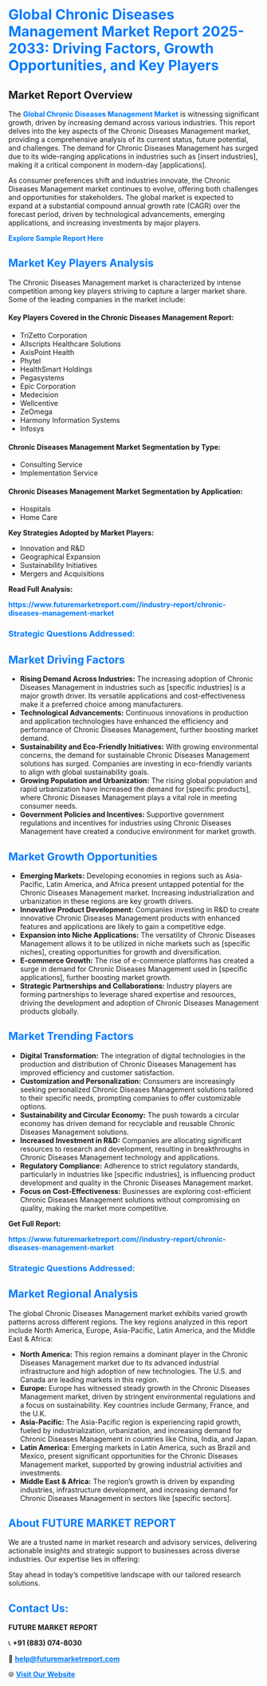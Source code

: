 <h1 style="color: #007BFF;">Global Chronic Diseases Management Market Report 2025-2033: Driving Factors, Growth Opportunities, and Key Players</h1>

<section id="overview">
<h2>Market Report Overview</h2>
<p>The <a href="https://www.futuremarketreport.com//industry-report/chronic-diseases-management-market" style="color: #007BFF; text-decoration: none;"><strong>Global Chronic Diseases Management Market</strong></a> is witnessing significant growth, driven by increasing demand across various industries. This report delves into the key aspects of the Chronic Diseases Management market, providing a comprehensive analysis of its current status, future potential, and challenges. The demand for Chronic Diseases Management has surged due to its wide-ranging applications in industries such as [insert industries], making it a critical component in modern-day [applications].</p>
<p>As consumer preferences shift and industries innovate, the Chronic Diseases Management market continues to evolve, offering both challenges and opportunities for stakeholders. The global market is expected to expand at a substantial compound annual growth rate (CAGR) over the forecast period, driven by technological advancements, emerging applications, and increasing investments by major players.</p>
</section>

<section id="overview">
<p><a href="https://www.futuremarketreport.com//request-sample/reportId=77052" style="color: #007BFF; text-decoration: none;"><strong>Explore Sample Report Here</strong></a></p>
</section>

<section id="key-players">
<h2 style="color: #007BFF;">Market Key Players Analysis</h2>
<p>The Chronic Diseases Management market is characterized by intense competition among key players striving to capture a larger market share. Some of the leading companies in the market include:</p>
<h4>Key Players Covered in the Chronic Diseases Management Report:</h4>
<ul><li>TriZetto Corporation</li><li>Allscripts Healthcare Solutions</li><li>AxisPoint Health</li><li>Phytel</li><li>HealthSmart Holdings</li><li>Pegasystems</li><li>Epic Corporation</li><li>Medecision</li><li>Wellcentive</li><li>ZeOmega</li><li>Harmony Information Systems</li><li>Infosys</li></ul>
<h4>Chronic Diseases Management Market Segmentation by Type:</h4>
<ul><li>Consulting Service</li><li>Implementation Service</li></ul>

<h4>Chronic Diseases Management Market Segmentation by Application:</h4>
<ul><li>Hospitals</li><li>Home Care</li></ul>
<p><strong>Key Strategies Adopted by Market Players:</strong></p>
<ul>
<li>Innovation and R&D</li>
<li>Geographical Expansion</li>
<li>Sustainability Initiatives</li>
<li>Mergers and Acquisitions</li>
</ul>
</section>

<section>
<p><strong>Read Full Analysis: </strong></p><a href="https://www.futuremarketreport.com//industry-report/chronic-diseases-management-market" style="color: #007BFF; text-decoration: none;"><strong>https://www.futuremarketreport.com//industry-report/chronic-diseases-management-market</strong></a>
<h3 style="color: #007BFF;">Strategic Questions Addressed:</h3>
</section>

<section id="driving-factors">
<h2 style="color: #007BFF;">Market Driving Factors</h2>
<ul>
<li><strong>Rising Demand Across Industries:</strong> The increasing adoption of Chronic Diseases Management in industries such as [specific industries] is a major growth driver. Its versatile applications and cost-effectiveness make it a preferred choice among manufacturers.</li>
<li><strong>Technological Advancements:</strong> Continuous innovations in production and application technologies have enhanced the efficiency and performance of Chronic Diseases Management, further boosting market demand.</li>
<li><strong>Sustainability and Eco-Friendly Initiatives:</strong> With growing environmental concerns, the demand for sustainable Chronic Diseases Management solutions has surged. Companies are investing in eco-friendly variants to align with global sustainability goals.</li>
<li><strong>Growing Population and Urbanization:</strong> The rising global population and rapid urbanization have increased the demand for [specific products], where Chronic Diseases Management plays a vital role in meeting consumer needs.</li>
<li><strong>Government Policies and Incentives:</strong> Supportive government regulations and incentives for industries using Chronic Diseases Management have created a conducive environment for market growth.</li>
</ul>
</section>

<section id="growth-opportunities">
<h2 style="color: #007BFF;">Market Growth Opportunities</h2>
<ul>
<li><strong>Emerging Markets:</strong> Developing economies in regions such as Asia-Pacific, Latin America, and Africa present untapped potential for the Chronic Diseases Management market. Increasing industrialization and urbanization in these regions are key growth drivers.</li>
<li><strong>Innovative Product Development:</strong> Companies investing in R&D to create innovative Chronic Diseases Management products with enhanced features and applications are likely to gain a competitive edge.</li>
<li><strong>Expansion into Niche Applications:</strong> The versatility of Chronic Diseases Management allows it to be utilized in niche markets such as [specific niches], creating opportunities for growth and diversification.</li>
<li><strong>E-commerce Growth:</strong> The rise of e-commerce platforms has created a surge in demand for Chronic Diseases Management used in [specific applications], further boosting market growth.</li>
<li><strong>Strategic Partnerships and Collaborations:</strong> Industry players are forming partnerships to leverage shared expertise and resources, driving the development and adoption of Chronic Diseases Management products globally.</li>
</ul>
</section>

<section id="trending-factors">
<h2 style="color: #007BFF;">Market Trending Factors</h2>
<ul>
<li><strong>Digital Transformation:</strong> The integration of digital technologies in the production and distribution of Chronic Diseases Management has improved efficiency and customer satisfaction.</li>
<li><strong>Customization and Personalization:</strong> Consumers are increasingly seeking personalized Chronic Diseases Management solutions tailored to their specific needs, prompting companies to offer customizable options.</li>
<li><strong>Sustainability and Circular Economy:</strong> The push towards a circular economy has driven demand for recyclable and reusable Chronic Diseases Management solutions.</li>
<li><strong>Increased Investment in R&D:</strong> Companies are allocating significant resources to research and development, resulting in breakthroughs in Chronic Diseases Management technology and applications.</li>
<li><strong>Regulatory Compliance:</strong> Adherence to strict regulatory standards, particularly in industries like [specific industries], is influencing product development and quality in the Chronic Diseases Management market.</li>
<li><strong>Focus on Cost-Effectiveness:</strong> Businesses are exploring cost-efficient Chronic Diseases Management solutions without compromising on quality, making the market more competitive.</li>
</ul>
</section>

<section>
<p><strong>Get Full Report: </strong></p><a href="https://www.futuremarketreport.com//industry-report/chronic-diseases-management-market" style="color: #007BFF; text-decoration: none;"><strong>https://www.futuremarketreport.com//industry-report/chronic-diseases-management-market</strong></a>
<h3 style="color: #007BFF;">Strategic Questions Addressed:</h3>
</section>


<section id="regional-analysis">
<h2 style="color: #007BFF;">Market Regional Analysis</h2>
<p>The global Chronic Diseases Management market exhibits varied growth patterns across different regions. The key regions analyzed in this report include North America, Europe, Asia-Pacific, Latin America, and the Middle East & Africa:</p>
<ul>
<li><strong>North America:</strong> This region remains a dominant player in the Chronic Diseases Management market due to its advanced industrial infrastructure and high adoption of new technologies. The U.S. and Canada are leading markets in this region.</li>
<li><strong>Europe:</strong> Europe has witnessed steady growth in the Chronic Diseases Management market, driven by stringent environmental regulations and a focus on sustainability. Key countries include Germany, France, and the U.K.</li>
<li><strong>Asia-Pacific:</strong> The Asia-Pacific region is experiencing rapid growth, fueled by industrialization, urbanization, and increasing demand for Chronic Diseases Management in countries like China, India, and Japan.</li>
<li><strong>Latin America:</strong> Emerging markets in Latin America, such as Brazil and Mexico, present significant opportunities for the Chronic Diseases Management market, supported by growing industrial activities and investments.</li>
<li><strong>Middle East & Africa:</strong> The region’s growth is driven by expanding industries, infrastructure development, and increasing demand for Chronic Diseases Management in sectors like [specific sectors].</li>
</ul>
</section>

<footer>
<h2 style="color: #007BFF;">About FUTURE MARKET REPORT</h2>
<p>We are a trusted name in market research and advisory services, delivering actionable insights and strategic support to businesses across diverse industries. Our expertise lies in offering:</p>

<p>Stay ahead in today’s competitive landscape with our tailored research solutions.</p>

<h2 style="color: #007BFF;">Contact Us:</h2>
<p><strong>FUTURE MARKET REPORT</strong></p>
<p>📞 <strong>+91 (883) 074-8030</strong></p>
<p>📧 <strong><a href="mailto:help@futuremarketreport.com" style="color: #007BFF;">help@futuremarketreport.com</a></strong></p>
<p>🌐 <strong><a href="https://www.futuremarketreport.com/" style="color: #007BFF;">Visit Our Website</a></strong></p>
</footer>